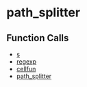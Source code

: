 # path_splitter

## Function Calls
- [s](oephys/files_not_in_use/s.md)
- [regexp](oephys/files_not_in_use/regexp.md)
- [cellfun](oephys/files_not_in_use/cellfun.md)
- [path_splitter](path_splitter.md)
